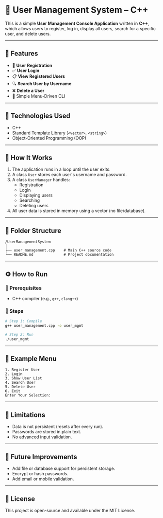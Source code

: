 # 👤 User Management System – C++

This is a simple **User Management Console Application** written in **C++**, which allows users to register, log in, display all users, search for a specific user, and delete users.

---

## 📌 Features

- 🔐 **User Registration**
- ✅ **User Login**
- 📋 **View Registered Users**
- 🔍 **Search User by Username**
- ❌ **Delete a User**
- 🧼 Simple Menu-Driven CLI

---

## 🧰 Technologies Used

- C++
- Standard Template Library (`<vector>`, `<string>`)
- Object-Oriented Programming (OOP)

---

## 🧠 How It Works

1. The application runs in a loop until the user exits.
2. A class `User` stores each user's username and password.
3. A class `UserManager` handles:
   - Registration
   - Login
   - Displaying users
   - Searching
   - Deleting users
4. All user data is stored in memory using a vector (no file/database).

---

## 📂 Folder Structure

```
/UserManagementSystem
│
├── user_management.cpp    # Main C++ source code
└── README.md              # Project documentation
```

---

## ⚙️ How to Run

### 🧱 Prerequisites

- C++ compiler (e.g., `g++`, `clang++`)

### 🚀 Steps

```bash
# Step 1: Compile
g++ user_management.cpp -o user_mgmt

# Step 2: Run
./user_mgmt
```

---

## 🧪 Example Menu

```
1. Register User
2. Login
3. Show User List
4. Search User
5. Delete User
6. Exit
Enter Your Selection: 
```
---

## 📌 Limitations

- Data is not persistent (resets after every run).
- Passwords are stored in plain text.
- No advanced input validation.

---

## 🔧 Future Improvements

- Add file or database support for persistent storage.
- Encrypt or hash passwords.
- Add email or mobile validation.

---

## 📜 License

This project is open-source and available under the MIT License.
